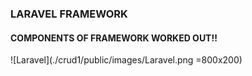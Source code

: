 ### LARAVEL FRAMEWORK
#### COMPONENTS OF FRAMEWORK WORKED OUT!!
![Laravel](./crud1/public/images/Laravel.png =800x200)